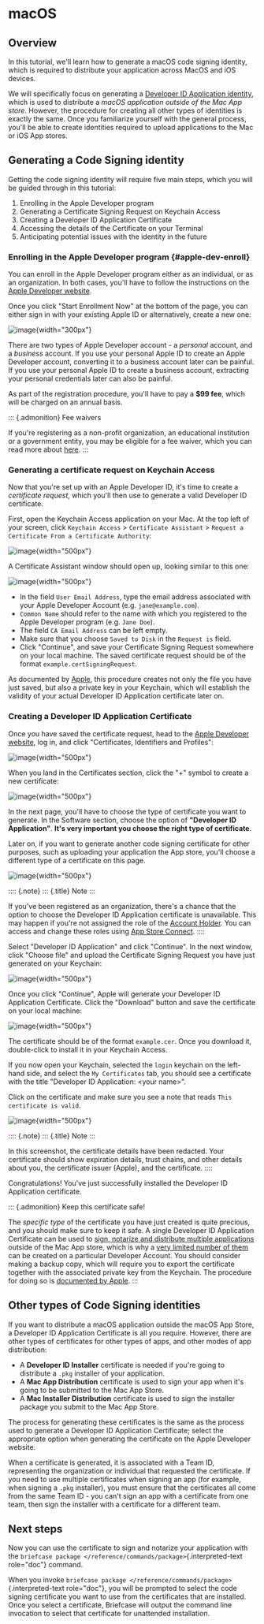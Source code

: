 # macOS

## Overview

In this tutorial, we'll learn how to generate a macOS code signing
identity, which is required to distribute your application across MacOS
and iOS devices.

We will specifically focus on generating a [Developer ID Application
identity](https://developer.apple.com/developer-id/), which is used to
distribute a *macOS application outside of the Mac App store*. However,
the procedure for creating all other types of identities is exactly the
same. Once you familiarize yourself with the general process, you'll be
able to create identities required to upload applications to the Mac or
iOS App stores.

## Generating a Code Signing identity

Getting the code signing identity will require five main steps, which
you will be guided through in this tutorial:

1.  Enrolling in the Apple Developer program
2.  Generating a Certificate Signing Request on Keychain Access
3.  Creating a Developer ID Application Certificate
4.  Accessing the details of the Certificate on your Terminal
5.  Anticipating potential issues with the identity in the future

### Enrolling in the Apple Developer program {#apple-dev-enroll}

You can enroll in the Apple Developer program either as an individual,
or as an organization. In both cases, you'll have to follow the
instructions on the [Apple Developer
website](https://developer.apple.com/programs/enroll/).

Once you click "Start Enrollment Now" at the bottom of the page, you can
either sign in with your existing Apple ID or alternatively, create a
new one:

![image](images/AppleID.png){width="300px"}

There are two types of Apple Developer account - a *personal* account,
and a *business* account. If you use your personal Apple ID to create an
Apple Developer account, converting it to a business account later can
be painful. If you use your personal Apple ID to create a business
account, extracting your personal credentials later can also be painful.

As part of the registration procedure, you'll have to pay a **\$99
fee**, which will be charged on an annual basis.

::: {.admonition}
Fee waivers

If you're registering as a non-profit organization, an educational
institution or a government entity, you may be eligible for a fee
waiver, which you can read more about
[here](https://developer.apple.com/help/account/membership/fee-waivers/).
:::

### Generating a certificate request on Keychain Access

Now that you're set up with an Apple Developer ID, it's time to create a
*certificate request*, which you'll then use to generate a valid
Developer ID certificate.

First, open the Keychain Access application on your Mac. At the top left
of your screen, click `Keychain Access` \> `Certificate Assistant` \>
`Request a Certificate From a Certificate Authority`:

![image](images/Keychain_request1.png){width="500px"}

A Certificate Assistant window should open up, looking similar to this
one:

![image](images/Keychain_request2.png){width="500px"}

- In the field `User Email Address`, type the email address associated
  with your Apple Developer Account (e.g. `jane@example.com`).
- `Common Name` should refer to the name with which you registered to
  the Apple Developer program (e.g. `Jane Doe`).
- The field `CA Email Address` can be left empty.
- Make sure that you choose `Saved to Disk` in the `Request is` field.
- Click "Continue", and save your Certificate Signing Request somewhere
  on your local machine. The saved certificate request should be of the
  format `example.certSigningRequest`.

As documented by
[Apple](https://help.apple.com/xcode/mac/current/#/dev97211aeac), this
procedure creates not only the file you have just saved, but also a
private key in your Keychain, which will establish the validity of your
actual Developer ID Application certificate later on.

### Creating a Developer ID Application Certificate

Once you have saved the certificate request, head to the [Apple
Developer website](https://developer.apple.com/), log in, and click
"Certificates, Identifiers and Profiles":

![image](images/Certificates_Identifiers_Profiles.png){width="500px"}

When you land in the Certificates section, click the "+" symbol to
create a new certificate:

![image](images/Create_certificate.png){width="500px"}

In the next page, you'll have to choose the type of certificate you want
to generate. In the Software section, choose the option of **"Developer
ID Application"**. **It's very important you choose the right type of
certificate**.

Later on, if you want to generate another code signing certificate for
other purposes, such as uploading your application the App store, you'll
choose a different type of a certificate on this page.

![image](images/Choose_developerID_application.png){width="500px"}

:::: {.note}
::: {.title}
Note
:::

If you've been registered as an organization, there's a chance that the
option to choose the Developer ID Application certificate is
unavailable. This may happen if you're not assigned the role of the
[Account
Holder](https://developer.apple.com/documentation/security/notarizing-macos-software-before-distribution).
You can access and change these roles using [App Store
Connect](https://appstoreconnect.apple.com/login).
::::

Select "Developer ID Application" and click "Continue". In the next
window, click "Choose file" and upload the Certificate Signing Request
you have just generated on your Keychain:

![image](images/Upload_certificate_request.png){width="500px"}

Once you click "Continue", Apple will generate your Developer ID
Application Certificate. Click the "Download" button and save the
certificate on your local machine:

![image](images/Download_certificate.png){width="500px"}

The certificate should be of the format `example.cer`. Once you download
it, double-click to install it in your Keychain Access.

If you now open your Keychain, selected the `login` keychain on the
left-hand side, and select the `My Certificates` tab, you should see a
certificate with the title "Developer ID Application: \<your name\>".

Click on the certificate and make sure you see a note that reads
`This certificate is valid`.

![image](images/Valid_certificate.png){width="500px"}

:::: {.note}
::: {.title}
Note
:::

In this screenshot, the certificate details have been redacted. Your
certificate should show expiration details, trust chains, and other
details about you, the certificate issuer (Apple), and the certificate.
::::

Congratulations! You've just successfully installed the Developer ID
Application certificate.

::: {.admonition}
Keep this certificate safe!

The *specific type* of the certificate you have just created is quite
precious, and you should make sure to keep it safe. A single Developer
ID Application Certificate can be used to [sign, notarize and distribute
multiple applications](https://developer.apple.com/forums/thread/657993)
outside of the Mac App store, which is why a [very limited number of
them](https://help.apple.com/xcode/mac/current/#/dev3a05256b8) can be
created on a particular Developer Account. You should consider making a
backup copy, which will require you to export the certificate together
with the associated private key from the Keychain. The procedure for
doing so is [documented by
Apple](https://support.apple.com/guide/keychain-access/import-and-export-keychain-items-kyca35961/mac).
:::

## Other types of Code Signing identities

If you want to distribute a macOS application outside the macOS App
Store, a Developer ID Application Certificate is all you require.
However, there are other types of certificates for other types of apps,
and other modes of app distribution:

- A **Developer ID Installer** certificate is needed if you're going to
  distribute a `.pkg` installer of your application.
- A **Mac App Distribution** certificate is used to sign your app when
  it's going to be submitted to the Mac App Store.
- A **Mac Installer Distribution** certificate is used to sign the
  installer package you submit to the Mac App Store.

The process for generating these certificates is the same as the process
used to generate a Developer ID Application Certificate; select the
appropriate option when generating the certificate on the Apple
Developer website.

When a certificate is generated, it is associated with a Team ID,
representing the organization or individual that requested the
certificate. If you need to use multiple certificates when signing an
app (for example, when signing a `.pkg` installer), you must ensure that
the certificates all come from the same Team ID - you can't sign an app
with a certificate from one team, then sign the installer with a
certificate for a different team.

## Next steps

Now you can use the certificate to sign and notarize your application
with the
`briefcase package </reference/commands/package>`{.interpreted-text
role="doc"} command.

When you invoke
`briefcase package </reference/commands/package>`{.interpreted-text
role="doc"}, you will be prompted to select the code signing certificate
you want to use from the certificates that are installed. Once you
select a certificate, Briefcase will output the command line invocation
to select that certificate for unattended installation.
